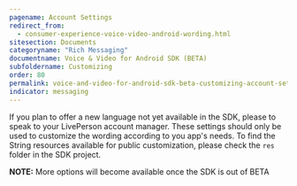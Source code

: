 ```yaml
---
pagename: Account Settings
redirect_from:
  - consumer-experience-voice-video-android-wording.html
sitesection: Documents
categoryname: "Rich Messaging"
documentname: Voice & Video for Android SDK (BETA)
subfoldername: Customizing
order: 80
permalink: voice-and-video-for-android-sdk-beta-customizing-account-settings.html
indicator: messaging
---
```

If you plan to offer a new language not yet available in the SDK, please to speak to your LivePerson account manager. These settings should only be used to customize the wording according to you app's needs. To find the String resources available for public customization, please check the `res` folder in the SDK project.

**NOTE:** More options will become available once the SDK is out of BETA

